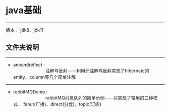 # java基础
---
版本： jdk8、jdk11

## 文件夹说明
---
+ anoandreflect : 
 <br>&emsp;&emsp;&emsp;&emsp;&emsp;&emsp;&emsp;
 注解与反射——利用元注解与反射实现了hibernate的entity、column等几个简单注解
---
+ rabbitMQDemo :
 <br>&emsp;&emsp;&emsp;&emsp;&emsp;&emsp;&emsp;
 rabbitMQ消息队列的简单示例——只实现了常用的三种模式： fanut(广播)、direct(分食)、topic(订阅)